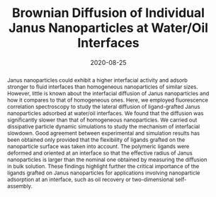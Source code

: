 ---
title: "Brownian Diffusion of Individual Janus Nanoparticles at Water/Oil Interfaces"
authors:
- Dapeng Wang
- You-Liang Zhu
- Yuehua Zhao
- Christopher Y. Li
- Ashis Mukhopadhyay
- Zhao-Yan Sun
- Kaloian Koynov
- Hans-Jürgen Butt
date: "2020-08-25"
doi: "10.1021/acsnano.0c03291"
publication_types: ["期刊文章"]
publication: "ACS Nano"
publication_short: "ACS Nano"
abstract: "
<!--more-->
Janus nanoparticles could exhibit a higher interfacial  activity and adsorb stronger to fluid interfaces than homogeneous  nanoparticles of similar sizes. However, little is known about the  interfacial diffusion of Janus nanoparticles and how it compares to that  of homogeneous ones. Here, we employed fluorescence correlation  spectroscopy to study the lateral diffusion of ligand-grafted Janus  nanoparticles adsorbed at water/oil interfaces. We found that the  diffusion was significantly slower than that of homogeneous  nanoparticles. We carried out dissipative particle dynamic simulations  to study the mechanism of interfacial slowdown. Good agreement between  experimental and simulation results has been obtained only provided that  the flexibility of ligands grafted on the nanoparticle surface was  taken into account. The polymeric ligands were deformed and oriented at  an interface so that the effective radius of Janus nanoparticles is  larger than the nominal one obtained by measuring the diffusion in bulk  solution. These findings highlight further the critical importance of  the ligands grafted on Janus nanoparticles for applications involving  nanoparticle adsorption at an interface, such as oil recovery or  two-dimensional self-assembly."
url_pdf: "https://doi.org/10.1021/acsnano.0c03291"
---